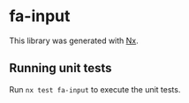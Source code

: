 # fa-input

This library was generated with [Nx](https://nx.dev).

## Running unit tests

Run `nx test fa-input` to execute the unit tests.
